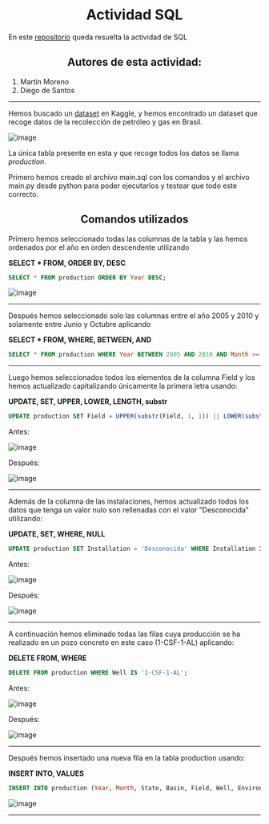 <h1 align = "center">Actividad SQL</h1>

En este [repositorio](https://github.com/mat0ta/actividad-sql) queda resuelta la actividad de SQL

<h2 align="center">Autores de esta actividad:</h3>

1. Martín Moreno
2. Diego de Santos

*** 

Hemos buscado un [dataset](https://www.kaggle.com/datasets/luciodias/brazil-oil-production) en Kaggle, y hemos encontrado un dataset que recoge datos de la recolección de petróleo y gas en Brasil.

![image](https://user-images.githubusercontent.com/91721855/226982787-4067bb1e-1955-438d-812a-85e9f47c9d77.png)

La única tabla presente en esta y que recoge todos los datos se llama *production*.

Primero hemos creado el archivo main.sql con los comandos y el archivo main.py desde python para poder ejecutarlos y testear que todo este correcto.

<h2 align="center">Comandos utilizados</h2>

Primero hemos seleccionado todas las columnas de la tabla y las hemos ordenados por el año en orden descendente utilizando 

**SELECT * FROM, ORDER BY, DESC**

```sql
SELECT * FROM production ORDER BY Year DESC;
```

![image](https://user-images.githubusercontent.com/91721855/226999506-e24a6db5-47d3-4506-86b5-d0a7b28ce38b.png)


***

Después hemos seleccionado solo las columnas entre el año 2005 y 2010 y solamente entre Junio y Octubre aplicando

**SELECT * FROM, WHERE, BETWEEN, AND**

```sql
SELECT * FROM production WHERE Year BETWEEN 2005 AND 2010 AND Month >= 6 AND Month <= 10;
```

***

Luego hemos seleccionados todos los elementos de la columna Field y los hemos actualizado capitalizando únicamente la primera letra usando:

**UPDATE, SET, UPPER, LOWER, LENGTH, substr**

```sql
UPDATE production SET Field = UPPER(substr(Field, 1, 1)) || LOWER(substr(Field, 2, LENGTH(Field)));
```

Antes:

![image](https://user-images.githubusercontent.com/91721855/226998191-650f037d-e639-46c2-84fe-ac649f3dea83.png)

Después:

![image](https://user-images.githubusercontent.com/91721855/226998032-a6505cf6-7e7f-4d1a-a5ed-1c2dac2e9f2f.png)


***

Además de la columna de las instalaciones, hemos actualizado todos los datos que tenga un valor nulo son rellenadas con el valor "Desconocida" utilizando:

**UPDATE, SET, WHERE, NULL**

```sql
UPDATE production SET Installation = 'Desconocida' WHERE Installation IS NULL;
```
Antes:

![image](https://user-images.githubusercontent.com/91721855/226998341-f6c3fe3a-91cc-4748-8641-32de74c3b3f6.png)

Después:

![image](https://user-images.githubusercontent.com/91721855/226998418-e3f38030-7855-410a-a2c6-82401b1b702a.png)

***

A continuación hemos eliminado todas las filas cuya producción se ha realizado en un pozo concreto en este caso (1-CSF-1-AL) aplicando:

**DELETE FROM, WHERE**

```sql
DELETE FROM production WHERE Well IS '1-CSF-1-AL';
```

Antes:

![image](https://user-images.githubusercontent.com/91721855/226998515-a306215d-925b-444e-bbf5-b23cba293a00.png)

Después:

![image](https://user-images.githubusercontent.com/91721855/226998615-f8c5a1c2-24b0-4272-a7f2-096fb900b801.png)

***

Después hemos insertado una nueva fila en la tabla production usando:

**INSERT INTO, VALUES**

```sql
INSERT INTO production (Year, Month, State, Basin, Field, Well, Environment, Installation, 'Oil (m³)') VALUES (2023, 3, 'MAD', 'Madrid', 'Madrid', '14-ALO-33', 'Land', 'Nanolandia', 333333);
```

![image](https://user-images.githubusercontent.com/91721855/226997912-1c908375-3100-4916-9cc5-e1386667df94.png)

***
